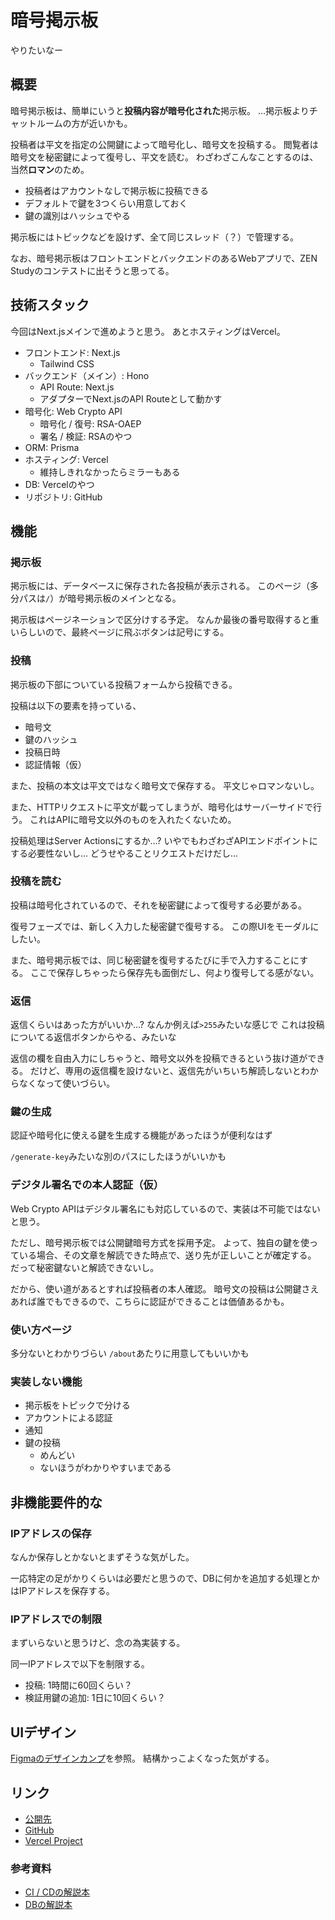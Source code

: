 # 暗号掲示板
やりたいなー

## 概要
暗号掲示板は、簡単にいうと**投稿内容が暗号化された**掲示板。
...掲示板よりチャットルームの方が近いかも。

投稿者は平文を指定の公開鍵によって暗号化し、暗号文を投稿する。
閲覧者は暗号文を秘密鍵によって復号し、平文を読む。
わざわざこんなことするのは、当然**ロマン**のため。

- 投稿者はアカウントなしで掲示板に投稿できる
- デフォルトで鍵を3つくらい用意しておく
- 鍵の識別はハッシュでやる

掲示板にはトピックなどを設けず、全て同じスレッド（？）で管理する。

なお、暗号掲示板はフロントエンドとバックエンドのあるWebアプリで、ZEN Studyのコンテストに出そうと思ってる。

## 技術スタック
今回はNext.jsメインで進めようと思う。
あとホスティングはVercel。

- フロントエンド: Next.js
  - Tailwind CSS
- バックエンド（メイン）: Hono
  - API Route: Next.js
  - アダプターでNext.jsのAPI Routeとして動かす
- 暗号化: Web Crypto API
  - 暗号化 / 復号: RSA-OAEP
  - 署名 / 検証: RSAのやつ
- ORM: Prisma
- ホスティング: Vercel
  - 維持しきれなかったらミラーもある
- DB: Vercelのやつ
- リポジトリ: GitHub

## 機能

### 掲示板
掲示板には、データベースに保存された各投稿が表示される。
このページ（多分パスは`/`）が暗号掲示板のメインとなる。

掲示板はページネーションで区分けする予定。
なんか最後の番号取得すると重いらしいので、最終ページに飛ぶボタンは記号にする。

### 投稿
掲示板の下部についている投稿フォームから投稿できる。

投稿は以下の要素を持っている、

- 暗号文
- 鍵のハッシュ
- 投稿日時
- 認証情報（仮）

また、投稿の本文は平文ではなく暗号文で保存する。
平文じゃロマンないし。

また、HTTPリクエストに平文が載ってしまうが、暗号化はサーバーサイドで行う。
これはAPIに暗号文以外のものを入れたくないため。

投稿処理はServer Actionsにするか...?
いやでもわざわざAPIエンドポイントにする必要性ないし...
どうせやることリクエストだけだし...

### 投稿を読む
投稿は暗号化されているので、それを秘密鍵によって復号する必要がある。

復号フェーズでは、新しく入力した秘密鍵で復号する。
この際UIをモーダルにしたい。

また、暗号掲示板では、同じ秘密鍵を復号するたびに手で入力することにする。
ここで保存しちゃったら保存先も面倒だし、何より復号してる感がない。

### 返信
返信くらいはあった方がいいか...?
なんか例えば`>255`みたいな感じで
これは投稿についてる返信ボタンからやる、みたいな

返信の欄を自由入力にしちゃうと、暗号文以外を投稿できるという抜け道ができる。
だけど、専用の返信欄を設けないと、返信先がいちいち解読しないとわからなくなって使いづらい。

### 鍵の生成
認証や暗号化に使える鍵を生成する機能があったほうが便利なはず

`/generate-key`みたいな別のパスにしたほうがいいかも

### デジタル署名での本人認証（仮）

Web Crypto APIはデジタル署名にも対応しているので、実装は不可能ではないと思う。

ただし、暗号掲示板では公開鍵暗号方式を採用予定。
よって、独自の鍵を使っている場合、その文章を解読できた時点で、送り先が正しいことが確定する。
だって秘密鍵ないと解読できないし。

だから、使い道があるとすれば投稿者の本人確認。
暗号文の投稿は公開鍵さえあれば誰でもできるので、こちらに認証ができることは価値あるかも。

### 使い方ページ
多分ないとわかりづらい
`/about`あたりに用意してもいいかも

### 実装しない機能

- 掲示板をトピックで分ける
- アカウントによる認証
- 通知
- 鍵の投稿
  - めんどい
  - ないほうがわかりやすいまである

## 非機能要件的な

### IPアドレスの保存
なんか保存しとかないとまずそうな気がした。

一応特定の足がかりくらいは必要だと思うので、DBに何かを追加する処理とかはIPアドレスを保存する。

### IPアドレスでの制限
まずいらないと思うけど、念の為実装する。

同一IPアドレスで以下を制限する。

- 投稿: 1時間に60回くらい？
- 検証用鍵の追加: 1日に10回くらい？

## UIデザイン
[Figmaのデザインカンプ](https://www.figma.com/design/t7cTgBTew0sSKiOOKT6sZg/暗号掲示板?t=P15mOFCTjyjhQbwE-0)を参照。
結構かっこよくなった気がする。

## リンク
- [公開先](https://encrypted-board.vercel.app)
- [GitHub](https://github.com/nanasi-1/encrypted-board)
- [Vercel Project](https://vercel.com/nanasi-1s-projects/encrypted-board)

### 参考資料

- [CI / CDの解説本](https://zenn.dev/hayato94087/books/6a55108faa37ba/viewer/e020g4xk6s17t3v6)
- [DBの解説本](https://zenn.dev/hayato94087/books/94bf9a15a98684/viewer/f000ut2i2b1lk4a1)